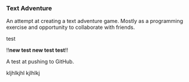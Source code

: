### Text Adventure

An attempt at creating a text adventure game. Mostly as a programming exercise and opportunity to collaborate with friends.

test

!!__new test new    test   test__!!

A test at pushing to GitHub.

kljhlkjhl
kjlhlkj